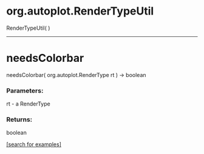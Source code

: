 # org.autoplot.RenderTypeUtil
RenderTypeUtil( )


***
<a name="needsColorbar"></a>
# needsColorbar
needsColorbar( org.autoplot.RenderType rt ) &rarr; boolean



### Parameters:
rt - a RenderType

### Returns:
boolean


<a href="https://github.com/autoplot/dev/search?q=needsColorbar&unscoped_q=needsColorbar">[search for examples]</a>

